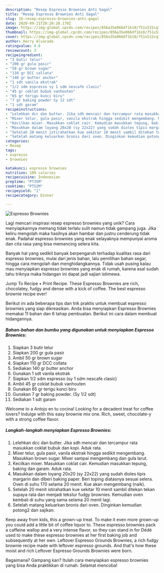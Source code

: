 ```yaml
---
description: "Resep Espresso Brownies Anti Gagal"
title: "Resep Espresso Brownies Anti Gagal"
slug: 16-resep-espresso-brownies-anti-gagal
date: 2020-09-21T20:20:28.170Z
image: https://img-global.cpcdn.com/recipes/856a35e066df1b10/751x532cq70/espresso-brownies-foto-resep-utama.jpg
thumbnail: https://img-global.cpcdn.com/recipes/856a35e066df1b10/751x532cq70/espresso-brownies-foto-resep-utama.jpg
cover: https://img-global.cpcdn.com/recipes/856a35e066df1b10/751x532cq70/espresso-brownies-foto-resep-utama.jpg
author: Harry Alvarado
ratingvalue: 4.6
reviewcount: 3
recipeingredient:
- "3 butir telur"
- "200 gr gula pasir"
- "50 gr brown sugar"
- "110 gr DCC collata"
- "140 gr butter anchor"
- "1 sdt vanila ekstrak"
- "1/2 sdm espresso sy 1 sdm nescafe clasic"
- "45 gr coklat bubuk vanhouten"
- "65 gr terigu kunci biru"
- "7 gr baking powder Sy 12 sdt"
- "1 sdt garam"
recipeinstructions:
- "Lelehkan dcc dan butter. Jika sdh mencair dan tercampur rata masukkan coklat bubuk dan kopi. Aduk rata."
- "Mixer telur, gula pasir, vanila ekstrak hingga sedikit mengembang. Masukkan brown sugar. Mixer sampai mengembang dan gula larut."
- "Kecilkan mixer. Masukkan coklat cair. Kemudian masukkan tepung, baking dan garam. Aduk rata."
- "Masukkan dalam loyang 20x20 (sy 22x22) yang sudah dioles tipis margarin dan diberi baking paper. Beri toping diatasnya sesuai selera. Oven di suhu 170 selama 20 menit. Kue akan mengembang (naik)."
- "Setelah 20 menit istirahatkan kue sekitar 10 menit sambil ditekan tekan supaya rata dan menjadi tekstur fudgy brownies. Kemudian oven kembali di suhu yang sama selama 20 menit lagi."
- "Setelah matang keluarkan bronis dari oven. Dinginkan kemudian potong2 dan sajikan."
categories:
- Resep
tags:
- espresso
- brownies

katakunci: espresso brownies 
nutrition: 109 calories
recipecuisine: Indonesian
preptime: "PT35M"
cooktime: "PT52M"
recipeyield: "1"
recipecategory: Dinner

---
```



![Espresso Brownies](https://img-global.cpcdn.com/recipes/856a35e066df1b10/751x532cq70/espresso-brownies-foto-resep-utama.jpg)

Lagi mencari inspirasi resep espresso brownies yang unik? Cara menyiapkannya memang tidak terlalu sulit namun tidak gampang juga. Jika keliru mengolah maka hasilnya akan hambar dan justru cenderung tidak enak. Padahal espresso brownies yang enak selayaknya mempunyai aroma dan cita rasa yang bisa memancing selera kita.

Banyak hal yang sedikit banyak berpengaruh terhadap kualitas rasa dari espresso brownies, mulai dari jenis bahan, lalu pemilihan bahan segar, hingga cara mengolah dan menghidangkannya. Tidak usah pusing kalau mau menyiapkan espresso brownies yang enak di rumah, karena asal sudah tahu triknya maka hidangan ini dapat jadi sajian istimewa.

Jump To Recipe • Print Recipe. These Espresso Brownies are rich, chocolatey, fudgy and dense with a kick of coffee. The best espresso brownie recipe ever!


Berikut ini ada beberapa tips dan trik praktis untuk membuat espresso brownies yang siap dikreasikan. Anda bisa menyiapkan Espresso Brownies memakai 11 bahan dan 6 tahap pembuatan. Berikut ini cara dalam membuat hidangannya.

<!--inarticleads1-->

##### Bahan-bahan dan bumbu yang digunakan untuk menyiapkan Espresso Brownies:

1. Siapkan 3 butir telur
1. Siapkan 200 gr gula pasir
1. Ambil 50 gr brown sugar
1. Siapkan 110 gr DCC collata
1. Sediakan 140 gr butter anchor
1. Gunakan 1 sdt vanila ekstrak
1. Siapkan 1/2 sdm espresso (sy 1 sdm nescafe clasic)
1. Ambil 45 gr coklat bubuk vanhouten
1. Gunakan 65 gr terigu kunci biru
1. Gunakan 7 gr baking powder. (Sy 1/2 sdt)
1. Sediakan 1 sdt garam


Welcome to a Antojo en tu cocina! Looking for a decadent treat for coffee lovers? Indulge with this easy brownie mix one. Rich, sweet, chocolate-y with a strong coffee flavor. 

<!--inarticleads2-->

##### Langkah-langkah menyiapkan Espresso Brownies:

1. Lelehkan dcc dan butter. Jika sdh mencair dan tercampur rata masukkan coklat bubuk dan kopi. Aduk rata.
1. Mixer telur, gula pasir, vanila ekstrak hingga sedikit mengembang. Masukkan brown sugar. Mixer sampai mengembang dan gula larut.
1. Kecilkan mixer. Masukkan coklat cair. Kemudian masukkan tepung, baking dan garam. Aduk rata.
1. Masukkan dalam loyang 20x20 (sy 22x22) yang sudah dioles tipis margarin dan diberi baking paper. Beri toping diatasnya sesuai selera. Oven di suhu 170 selama 20 menit. Kue akan mengembang (naik).
1. Setelah 20 menit istirahatkan kue sekitar 10 menit sambil ditekan tekan supaya rata dan menjadi tekstur fudgy brownies. Kemudian oven kembali di suhu yang sama selama 20 menit lagi.
1. Setelah matang keluarkan bronis dari oven. Dinginkan kemudian potong2 dan sajikan.


Keep away from kids, this a grown-up treat. To make it even more grown-up you could add a little bit of coffee liquor to. These espresso brownies pack a caffeine wallop and a very intense flavor, so they can stand in for Dédé used to make these espresso brownies at her first baking job and subsequently at her own. Leftover Espresso Grounds Brownies, a rich fudgy brownie recipe made with leftover espresso grounds. And that&#39;s how these moist and rich Leftover Espresso Grounds Brownies were born. 

Bagaimana? Gampang kan? Itulah cara menyiapkan espresso brownies yang bisa Anda praktikkan di rumah. Selamat mencoba!

